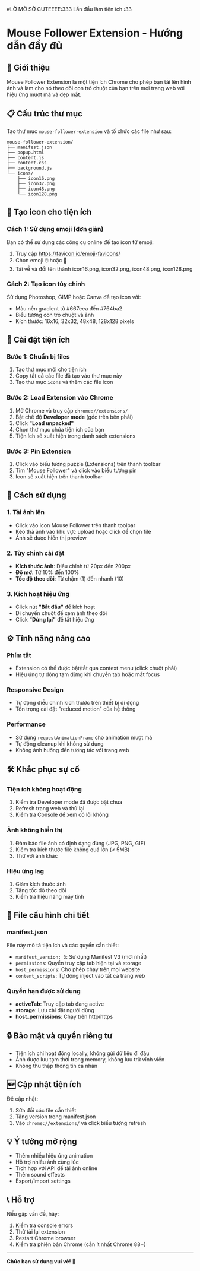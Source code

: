 #LỜ MỜ SỜ CUTEEEE:333
Lần đầu làm tiện ích :33

# Mouse Follower Extension - Hướng dẫn đầy đủ

## 🚀 Giới thiệu
Mouse Follower Extension là một tiện ích Chrome cho phép bạn tải lên hình ảnh và làm cho nó theo dõi con trỏ chuột của bạn trên mọi trang web với hiệu ứng mượt mà và đẹp mắt.

## 📋 Cấu trúc thư mục
Tạo thư mục `mouse-follower-extension` và tổ chức các file như sau:

```
mouse-follower-extension/
├── manifest.json
├── popup.html
├── content.js
├── content.css
├── background.js
└── icons/
    ├── icon16.png
    ├── icon32.png
    ├── icon48.png
    └── icon128.png
```

## 🎨 Tạo icon cho tiện ích

### Cách 1: Sử dụng emoji (đơn giản)
Bạn có thể sử dụng các công cụ online để tạo icon từ emoji:
1. Truy cập https://favicon.io/emoji-favicons/
2. Chọn emoji 🖱️ hoặc 📸
3. Tải về và đổi tên thành icon16.png, icon32.png, icon48.png, icon128.png

### Cách 2: Tạo icon tùy chỉnh
Sử dụng Photoshop, GIMP hoặc Canva để tạo icon với:
- Màu nền gradient từ #667eea đến #764ba2
- Biểu tượng con trỏ chuột và ảnh
- Kích thước: 16x16, 32x32, 48x48, 128x128 pixels

## 🔧 Cài đặt tiện ích

### Bước 1: Chuẩn bị files
1. Tạo thư mục mới cho tiện ích
2. Copy tất cả các file đã tạo vào thư mục này
3. Tạo thư mục `icons` và thêm các file icon

### Bước 2: Load Extension vào Chrome
1. Mở Chrome và truy cập `chrome://extensions/`
2. Bật chế độ **Developer mode** (góc trên bên phải)
3. Click **"Load unpacked"**
4. Chọn thư mục chứa tiện ích của bạn
5. Tiện ích sẽ xuất hiện trong danh sách extensions

### Bước 3: Pin Extension
1. Click vào biểu tượng puzzle (Extensions) trên thanh toolbar
2. Tìm "Mouse Follower" và click vào biểu tượng pin
3. Icon sẽ xuất hiện trên thanh toolbar

## 🎯 Cách sử dụng

### 1. Tải ảnh lên
- Click vào icon Mouse Follower trên thanh toolbar
- Kéo thả ảnh vào khu vực upload hoặc click để chọn file
- Ảnh sẽ được hiển thị preview

### 2. Tùy chỉnh cài đặt
- **Kích thước ảnh**: Điều chỉnh từ 20px đến 200px
- **Độ mờ**: Từ 10% đến 100%
- **Tốc độ theo dõi**: Từ chậm (1) đến nhanh (10)

### 3. Kích hoạt hiệu ứng
- Click nút **"Bắt đầu"** để kích hoạt
- Di chuyển chuột để xem ảnh theo dõi
- Click **"Dừng lại"** để tắt hiệu ứng

## ⚙️ Tính năng nâng cao

### Phím tắt
- Extension có thể được bật/tắt qua context menu (click chuột phải)
- Hiệu ứng tự động tạm dừng khi chuyển tab hoặc mất focus

### Responsive Design
- Tự động điều chỉnh kích thước trên thiết bị di động
- Tôn trọng cài đặt "reduced motion" của hệ thống

### Performance
- Sử dụng `requestAnimationFrame` cho animation mượt mà
- Tự động cleanup khi không sử dụng
- Không ảnh hưởng đến tương tác với trang web

## 🛠️ Khắc phục sự cố

### Tiện ích không hoạt động
1. Kiểm tra Developer mode đã được bật chưa
2. Refresh trang web và thử lại
3. Kiểm tra Console để xem có lỗi không

### Ảnh không hiển thị
1. Đảm bảo file ảnh có định dạng đúng (JPG, PNG, GIF)
2. Kiểm tra kích thước file không quá lớn (< 5MB)
3. Thử với ảnh khác

### Hiệu ứng lag
1. Giảm kích thước ảnh
2. Tăng tốc độ theo dõi
3. Kiểm tra hiệu năng máy tính

## 📝 File cấu hình chi tiết

### manifest.json
File này mô tả tiện ích và các quyền cần thiết:
- `manifest_version: 3`: Sử dụng Manifest V3 (mới nhất)
- `permissions`: Quyền truy cập tab hiện tại và storage
- `host_permissions`: Cho phép chạy trên mọi website
- `content_scripts`: Tự động inject vào tất cả trang web

### Quyền hạn được sử dụng
- **activeTab**: Truy cập tab đang active
- **storage**: Lưu cài đặt người dùng
- **host_permissions**: Chạy trên http/https

## 🔒 Bảo mật và quyền riêng tư
- Tiện ích chỉ hoạt động locally, không gửi dữ liệu đi đâu
- Ảnh được lưu tạm thời trong memory, không lưu trữ vĩnh viễn
- Không thu thập thông tin cá nhân

## 🆕 Cập nhật tiện ích
Để cập nhật:
1. Sửa đổi các file cần thiết
2. Tăng version trong manifest.json
3. Vào `chrome://extensions/` và click biểu tượng refresh

## 💡 Ý tưởng mở rộng
- Thêm nhiều hiệu ứng animation
- Hỗ trợ nhiều ảnh cùng lúc  
- Tích hợp với API để tải ảnh online
- Thêm sound effects
- Export/Import settings

## 📞 Hỗ trợ
Nếu gặp vấn đề, hãy:
1. Kiểm tra console errors
2. Thử tải lại extension
3. Restart Chrome browser
4. Kiểm tra phiên bản Chrome (cần ít nhất Chrome 88+)

---

**Chúc bạn sử dụng vui vẻ! 🎉**
